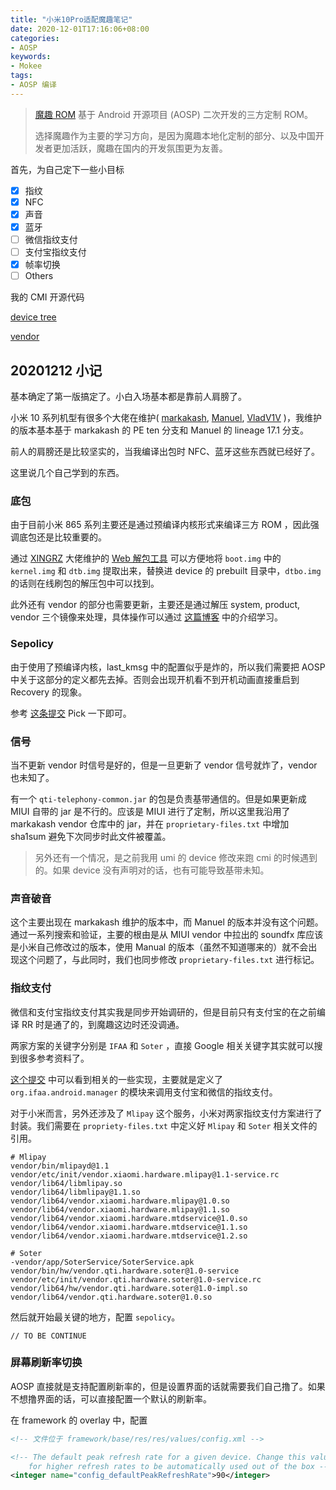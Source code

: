 ```yaml
---
title: "小米10Pro适配魔趣笔记"
date: 2020-12-01T17:16:06+08:00
categories:
- AOSP
keywords:
- Mokee
tags:
- AOSP 编译
---
```


> [魔趣 ROM](https://download.mokeedev.com/) 基于 Android 开源项目 (AOSP) 二次开发的三方定制 ROM。
> 
> 选择魔趣作为主要的学习方向，是因为魔趣本地化定制的部分、以及中国开发者更加活跃，魔趣在国内的开发氛围更为友善。

首先，为自己定下一些小目标

* [x] 指纹
* [x] NFC
* [x] 声音
* [x] 蓝牙
* [ ] 微信指纹支付
* [ ] 支付宝指纹支付
* [x] 帧率切换
* [ ] Others

<!-- toc -->

我的 CMI 开源代码

[device tree](https://github.com/seasonyuu/device_xiaomi_cmi)

[vendor](https://github.com/seasonyuu/vendor_xiaomi_cmi)

## 20201212 小记

基本确定了第一版搞定了。小白入场基本都是靠前人肩膀了。

小米 10 系列机型有很多个大佬在维护( [markakash](https://github.com/markakash), [Manuel](https://github.com/dataoutputstream), [VladV1V](https://github.com/VladV1V) )，我维护的版本基本基于 markakash 的 PE ten 分支和 Manuel 的 lineage 17.1 分支。

前人的肩膀还是比较坚实的，当我编译出包时 NFC、蓝牙这些东西就已经好了。

这里说几个自己学到的东西。

### 底包

由于目前小米 865 系列主要还是通过预编译内核形式来编译三方 ROM ，因此强调底包还是比较重要的。

通过 [XINGRZ](https://github.com/xingrz) 大佬维护的 [Web 解包工具](https://boot.mokeedev.com/) 可以方便地将 `boot.img` 中的 `kernel.img` 和 `dtb.img` 提取出来，替换进 device 的 prebuilt 目录中，`dtbo.img` 的话则在线刷包的解压包中可以找到。

此外还有 vendor 的部分也需要更新，主要还是通过解压 system, product, vendor 三个镜像来处理，具体操作可以通过 [这篇博客](../extract-system) 中的介绍学习。

### Sepolicy

由于使用了预编译内核，last_kmsg 中的配置似乎是炸的，所以我们需要把 AOSP 中关于这部分的定义都先去掉。否则会出现开机看不到开机动画直接重启到 Recovery 的现象。

参考 [这条提交](https://github.com/dataoutputstream/lineage_system_sepolicy/commit/5d2c2db26798ca067c213b13b7d063a33eaceeff) Pick 一下即可。

### 信号

当不更新 vendor 时信号是好的，但是一旦更新了 vendor 信号就炸了，vendor 也未知了。

有一个 `qti-telephony-common.jar` 的包是负责基带通信的。但是如果更新成 MIUI 自带的 jar 是不行的。应该是 MIUI 进行了定制，所以这里我沿用了 markakash vendor 仓库中的 jar，并在 `proprietary-files.txt` 中增加 sha1sum 避免下次同步时此文件被覆盖。

> 另外还有一个情况，是之前我用 umi 的 device 修改来跑 cmi 的时候遇到的。如果 device 没有声明对的话，也有可能导致基带未知。

### 声音破音

这个主要出现在 markakash 维护的版本中，而 Manuel 的版本并没有这个问题。通过一系列搜索和验证，主要的根由是从 MIUI vendor 中拉出的 soundfx 库应该是小米自己修改过的版本，使用 Manual 的版本（虽然不知道哪来的）就不会出现这个问题了，与此同时，我们也同步修改 `proprietary-files.txt` 进行标记。

### 指纹支付

微信和支付宝指纹支付其实我是同步开始调研的，但是目前只有支付宝的在之前编译 RR 时是通了的，到魔趣这边时还没调通。

两家方案的关键字分别是 `IFAA` 和 `Soter` ，直接 Google 相关关键字其实就可以搜到很多参考资料了。

[这个提交](https://review.lineageos.org/c/LineageOS/android_device_xiaomi_sm6150-common/+/274232/6) 中可以看到相关的一些实现，主要就是定义了 `org.ifaa.android.manager` 的模块来调用支付宝和微信的指纹支付。

对于小米而言，另外还涉及了 `Mlipay` 这个服务，小米对两家指纹支付方案进行了封装。我们需要在 `propriety-files.txt` 中定义好 `Mlipay` 和 `Soter` 相关文件的引用。

```
# Mlipay
vendor/bin/mlipayd@1.1
vendor/etc/init/vendor.xiaomi.hardware.mlipay@1.1-service.rc
vendor/lib64/libmlipay.so
vendor/lib64/libmlipay@1.1.so
vendor/lib64/vendor.xiaomi.hardware.mlipay@1.0.so
vendor/lib64/vendor.xiaomi.hardware.mlipay@1.1.so
vendor/lib64/vendor.xiaomi.hardware.mtdservice@1.0.so
vendor/lib64/vendor.xiaomi.hardware.mtdservice@1.1.so
vendor/lib64/vendor.xiaomi.hardware.mtdservice@1.2.so

# Soter
-vendor/app/SoterService/SoterService.apk
vendor/bin/hw/vendor.qti.hardware.soter@1.0-service
vendor/etc/init/vendor.qti.hardware.soter@1.0-service.rc
vendor/lib64/hw/vendor.qti.hardware.soter@1.0-impl.so
vendor/lib64/vendor.qti.hardware.soter@1.0.so
```

然后就开始最关键的地方，配置 `sepolicy`。

```
// TO BE CONTINUE
```

### 屏幕刷新率切换

AOSP 直接就是支持配置刷新率的，但是设置界面的话就需要我们自己撸了。如果不想撸界面的话，可以直接配置一个默认的刷新率。

在 framework 的 overlay 中，配置

```xml
<!-- 文件位于 framework/base/res/res/values/config.xml -->

<!-- The default peak refresh rate for a given device. Change this value if you want to allow
    for higher refresh rates to be automatically used out of the box -->
<integer name="config_defaultPeakRefreshRate">90</integer>
```